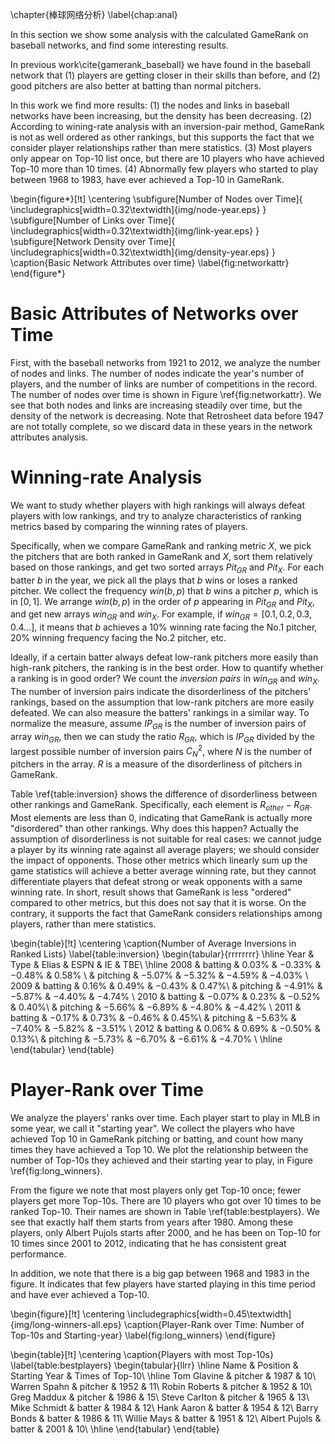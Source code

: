 \chapter{棒球网络分析}
\label{chap:anal}

<!-- Analysis on Baseball Networks
====
\label{sec:anal}
 -->
In this section we show some analysis with the calculated GameRank on baseball networks, and find some
interesting results.

In previous work\cite{gamerank_baseball} we have found in the baseball
network that (1) players are getting closer in their skills than before,
and (2) good pitchers are also better at batting than normal pitchers.

In this work we find more results: (1) the nodes and links in baseball
networks have been increasing, but the density has been decreasing.  (2)
According to wining-rate analysis with an inversion-pair method,
GameRank is not as well ordered as other rankings, but this supports the
fact that we consider player relationships rather than mere statistics.
(3) Most players only appear on Top-10 list once, but there are 10
players who have achieved Top-10 more than 10 times. (4) Abnormally few
players who started to play between 1968 to 1983, have ever achieved a
Top-10 in GameRank.

\begin{figure*}[!t]
\centering
\subfigure[Number of Nodes over Time]{ 
    \includegraphics[width=0.32\textwidth]{img/node-year.eps}
}
\subfigure[Number of Links over Time]{ 
    \includegraphics[width=0.32\textwidth]{img/link-year.eps}
}
\subfigure[Network Density over Time]{ 
    \includegraphics[width=0.32\textwidth]{img/density-year.eps}
}
\caption{Basic Network Attributes over time}
\label{fig:networkattr}
\end{figure*}


Basic Attributes of Networks over Time
====

First, with the baseball networks from 1921 to 2012, we analyze the
number of nodes and links.  The number of nodes indicate the year's
number of players, and the number of links are number of competitions in
the record. The number of nodes over time is shown in Figure
\ref{fig:networkattr}. We see that both nodes and links are increasing
steadily over time, but the density of the network is decreasing. Note
that Retrosheet data before 1947 are not totally complete, so we discard data in these years in the network attributes analysis.



Winning-rate Analysis
====

We want to study whether players with high rankings will always defeat players with low rankings, and try to analyze characteristics of ranking metrics based by comparing the winning rates of players.

Specifically, when we compare GameRank and ranking metric $X$, we pick
the pitchers that are both ranked in GameRank and $X$, sort them
relatively based on those rankings, and get two sorted arrays $Pit_{GR}$
and $Pit_{X}$. For each batter $b$ in the year, we pick all the plays
that $b$ wins or loses a ranked pitcher. We collect the frequency
$win(b,p)$ that $b$ wins a pitcher $p$, which is in $[0,1]$. We arrange
$win(b,p)$ in the order of $p$ appearing in $Pit_{GR}$ and $Pit_{X}$,
and get new arrays $win_{GR}$ and $win_{X}$. For example, if $win_{GR} =
[0.1,0.2,0.3,0.4...]$, it means that $b$ achieves a $10\%$ winning rate
facing the No.1 pitcher, $20\%$ winning frequency facing the No.2
pitcher, etc.

Ideally, if a certain batter always defeat low-rank pitchers more easily
than high-rank pitchers, the ranking is in the best order. How to
quantify whether a ranking is in good order? We count the *inversion
pairs* in $win_{GR}$ and $win_{X}$. The number of inversion pairs
indicate the disorderliness of the pitchers' rankings, based on the
assumption that low-rank pitchers are more easily defeated. We can also
measure the batters' rankings in a similar way.  To normalize the
measure, assume $IP_{GR}$ is the number of inversion pairs of array
$win_{GR}$, then we can study the ratio $R_{GR}$, which is $IP_{GR}$ divided
by the largest possible number of inversion pairs $C^2_{N}$, where $N$
is the number of pitchers in the array. $R$ is a measure of the
disorderliness of pitchers in GameRank.

Table \ref{table:inversion} shows the difference of disorderliness
between other rankings and GameRank. Specifically, each element is
$R_{other} - R_{GR}$. Most elements are less than $0$, indicating that
GameRank is actually more "disordered" than other rankings. Why does
this happen? Actually the assumption of disorderliness is not suitable
for real cases: we cannot judge a player by its winning rate against all
average players; we should consider the impact of opponents. Those other
metrics which linearly sum up the game statistics will achieve a better
average winning rate, but they cannot differentiate players that defeat
strong or weak opponents with a same winning rate. In short, result
shows that GameRank is less "ordered" compared to other metrics, but
this does not say that it is worse. On the contrary, it supports the
fact that GameRank considers relationships among players, rather than
mere statistics.


\begin{table}[!t]
\centering
\caption{Number of Average Inversions in Ranked Lists}
\label{table:inversion}
\begin{tabular}{rrrrrrrr}
\hline
Year & Type & Elias & ESPN & IE & TBE\\
\hline
2008 & batting & 0.03\% & $-$0.33\% & $-$0.48\% & 0.58\% \\
& pitching & $-$5.07\% & $-$5.32\% & $-$4.59\% & $-$4.03\% \\
2009 & batting & 0.16\% & 0.49\% & $-$0.43\% & 0.47\%\\
& pitching & $-$4.91\% & $-$5.87\% & $-$4.40\% & $-$4.74\% \\
2010 & batting & $-$0.07\% & 0.23\% & $-$0.52\% & 0.40\%\\
& pitching & $-$5.66\% & $-$6.89\% & $-$4.80\% & $-$4.42\% \\
2011 & batting & $-$0.17\% & 0.73\% & $-$0.46\% & 0.45\%\\
& pitching & $-$5.63\% & $-$7.40\% & $-$5.82\% & $-$3.51\% \\
2012 & batting & 0.06\% & 0.69\% & $-$0.50\% & 0.13\%\\
& pitching & $-$5.73\% & $-$6.70\% & $-$6.61\% & $-$4.70\% \\
\hline
\end{tabular}
\end{table}


Player-Rank over Time
====

We analyze the players' ranks over time. Each player start to play in
MLB in some year, we call it "starting year". We collect the players who
have achieved Top 10 in GameRank pitching or batting, and count how many
times they have achieved a Top 10. We plot the relationship between the
number of Top-10s they achieved and their starting year to play, in
Figure \ref{fig:long_winners}.

From the figure we note that most players only get Top-10 once; fewer
players get more Top-10s. There are 10 players who got over 10 times to
be ranked Top-10. Their names are shown in Table
\ref{table:bestplayers}. We see that exactly half them starts from years
after 1980. Among these players, only Albert Pujols starts after 2000,
and he has been on Top-10 for 10 times since 2001 to 2012, indicating that he has consistent great performance.

In addition, we note that there is a big gap between 1968 and 1983 in the figure. It indicates that few players have started playing in this time period and have ever achieved a Top-10.

\begin{figure}[!t]
\centering
\includegraphics[width=0.45\textwidth]{img/long-winners-all.eps}
\caption{Player-Rank over Time: Number of Top-10s and Starting-year}
\label{fig:long_winners}
\end{figure}


\begin{table}[!t]
\centering
\caption{Players with most Top-10s}
\label{table:bestplayers}
\begin{tabular}{llrr}
\hline
Name & Position & Starting Year & Times of Top-10\\
\hline
Tom Glavine & pitcher & 1987 & 10\\
Warren Spahn & pitcher & 1952 & 11\\
Robin Roberts & pitcher & 1952 & 10\\
Greg Maddux & pitcher & 1986 & 15\\
Steve Carlton & pitcher & 1965 & 13\\
Mike Schmidt & batter & 1984 & 12\\
Hank Aaron & batter & 1954 & 12\\
Barry Bonds & batter & 1986 & 11\\
Willie Mays & batter & 1951 & 12\\
Albert Pujols & batter & 2001 & 10\\
\hline
\end{tabular}
\end{table}
